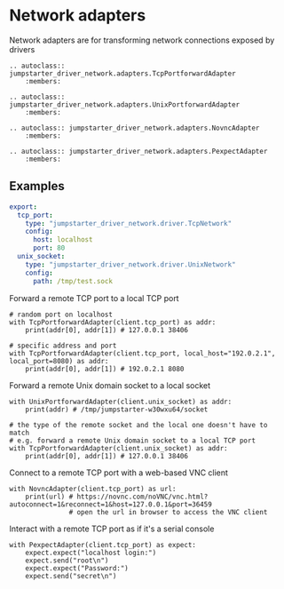 # Network adapters

Network adapters are for transforming network connections exposed by drivers

```{eval-rst}
.. autoclass:: jumpstarter_driver_network.adapters.TcpPortforwardAdapter
    :members:
```

```{eval-rst}
.. autoclass:: jumpstarter_driver_network.adapters.UnixPortforwardAdapter
    :members:
```

```{eval-rst}
.. autoclass:: jumpstarter_driver_network.adapters.NovncAdapter
    :members:
```

```{eval-rst}
.. autoclass:: jumpstarter_driver_network.adapters.PexpectAdapter
    :members:
```

## Examples
```yaml
export:
  tcp_port:
    type: "jumpstarter_driver_network.driver.TcpNetwork"
    config:
      host: localhost
      port: 80
  unix_socket:
    type: "jumpstarter_driver_network.driver.UnixNetwork"
    config:
      path: /tmp/test.sock
```

Forward a remote TCP port to a local TCP port

```{testcode}
# random port on localhost
with TcpPortforwardAdapter(client.tcp_port) as addr:
    print(addr[0], addr[1]) # 127.0.0.1 38406

# specific address and port
with TcpPortforwardAdapter(client.tcp_port, local_host="192.0.2.1", local_port=8080) as addr:
    print(addr[0], addr[1]) # 192.0.2.1 8080
```

Forward a remote Unix domain socket to a local socket

```{testcode}
with UnixPortforwardAdapter(client.unix_socket) as addr:
    print(addr) # /tmp/jumpstarter-w30wxu64/socket

# the type of the remote socket and the local one doesn't have to match
# e.g. forward a remote Unix domain socket to a local TCP port
with TcpPortforwardAdapter(client.unix_socket) as addr:
    print(addr[0], addr[1]) # 127.0.0.1 38406
```

Connect to a remote TCP port with a web-based VNC client

```{testcode}
with NovncAdapter(client.tcp_port) as url:
    print(url) # https://novnc.com/noVNC/vnc.html?autoconnect=1&reconnect=1&host=127.0.0.1&port=36459
               # open the url in browser to access the VNC client
```

Interact with a remote TCP port as if it's a serial console

```{testcode}
with PexpectAdapter(client.tcp_port) as expect:
    expect.expect("localhost login:")
    expect.send("root\n")
    expect.expect("Password:")
    expect.send("secret\n")
```
